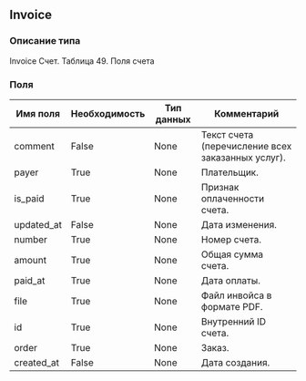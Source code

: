 
## Invoice

### Описание типа
Invoice
Счет.
Таблица 49. Поля счета


### Поля

| Имя поля | Необходимость | Тип данных | Комментарий |
|---|---|---|---|
|comment|False|None|Текст счета (перечисление всех заказанных услуг).<br/>|
|payer|True|None|Плательщик.<br/>|
|is_paid|True|None|Признак оплаченности счета.<br/>|
|updated_at|False|None|Дата изменения.<br/>|
|number|True|None|Номер счета.<br/>|
|amount|True|None|Общая сумма счета.<br/>|
|paid_at|True|None|Дата оплаты.<br/>|
|file|True|None|Файл инвойса в формате PDF.<br/>|
|id|True|None|Внутренний ID счета.<br/>|
|order|True|None|Заказ.<br/>|
|created_at|False|None|Дата создания.<br/>|
